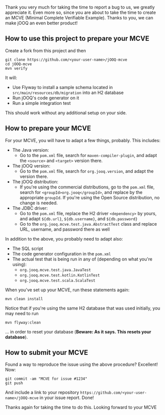 Thank you very much for taking the time to report a bug to us, we greatly
appreciate it. Even more so, since you are about to take the time to create an
MCVE (Minimal Complete Verifiable Example). Thanks to you, we can make jOOQ an
even better product!

## How to use this project to prepare your MCVE

Create a fork from this project and then

```
git clone https://github.com/<your-user-name>/jOOQ-mcve
cd jOOQ-mcve
mvn verify
```

It will:

- Use Flyway to install a sample schema located in `src/main/resources/db/migration` into an H2 database
- Run jOOQ's code generator on it
- Run a simple integration test

This should work without any additional setup on your side.

## How to prepare your MCVE

For your MCVE, you will have to adapt a few things, probably. This includes:

- The Java version: 
  - Go to the `pom.xml` file, search for `maven-compiler-plugin`, and adapt the `<source>` and `<target>` version there.
- The jOOQ version: 
  - Go to the `pom.xml` file, search for `org.jooq.version`, and adapt the version there.
- The jOOQ distribution:
  - If you're using the commercial distributions, go to the `pom.xml` file, search for `<groupId>org.jooq</groupId>`, and replace by the appropriate `groupId`. If you're using the Open Source distribution, no change is needed.
- The JDBC driver: 
  - Go to the `pom.xml` file, replace the H2 driver `<dependency>` by yours, and adapt `${db.url}`, `${db.username}`, and `${db.password}`
  - Go to the `org.jooq.mcve.test.java.AbstractTest` class and replace URL, username, and password there as well
  
In addition to the above, you probably need to adapt also:

- The SQL script
- The code generator configuration in the `pom.xml`
- The actual test that is being run in any of (depending on what you're using):
  - `org.jooq.mcve.test.java.JavaTest`
  - `org.jooq.mcve.test.kotlin.KotlinTest`
  - `org.jooq.mcve.test.scala.ScalaTest`

When you've set up your MCVE, run these statements again:

```
mvn clean install
```

Notice that if you're using the same H2 database that was used initially, you may need to run

```
mvn flyway:clean
```

... in order to reset your database (**Beware: As it says. This resets your database**).

## How to submit your MCVE

Found a way to reproduce the issue using the above procedure? Excellent! Now:

```
git commit -am "MCVE for issue #1234"
git push
```

And include a link to your repository `https://github.com/<your-user-name>/jOOQ-mcve` in your issue report. Done!

Thanks again for taking the time to do this. Looking forward to your MCVE
